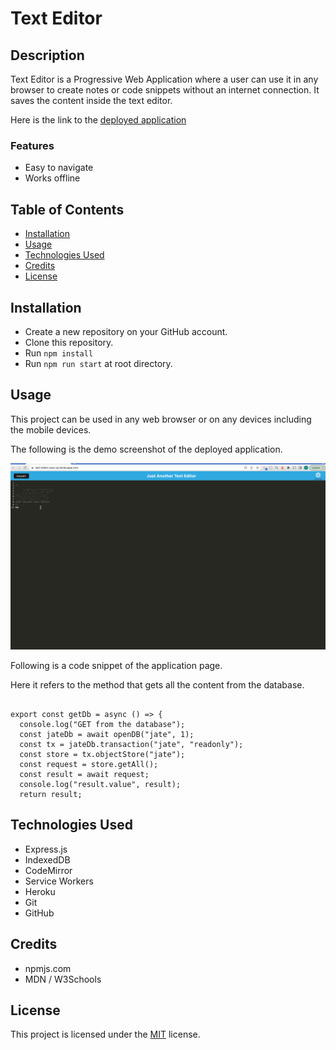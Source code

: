 # Text Editor

## Description

Text Editor is a Progressive Web Application where a user can use it in any browser to create notes or code snippets without an internet connection. It saves the content inside the text editor.

Here is the link to the [deployed application](https://text-editor-pwa-sp.herokuapp.com/)

### Features

- Easy to navigate
- Works offline

## Table of Contents

- [Installation](#installation)
- [Usage](#usage)
- [Technologies Used](#technologies-used)
- [Credits](#credits)
- [License](#license)

## Installation

- Create a new repository on your GitHub account.
- Clone this repository.
- Run `npm install`
- Run `npm run start` at root directory.

## Usage

This project can be used in any web browser or on any devices including the mobile devices.

The following is the demo screenshot of the deployed application.

![Demo screenshot](./images/demo-text-editor.gif)

Following is a code snippet of the application page.

Here it refers to the method that gets all the content from the database.

```

export const getDb = async () => {
  console.log("GET from the database");
  const jateDb = await openDB("jate", 1);
  const tx = jateDb.transaction("jate", "readonly");
  const store = tx.objectStore("jate");
  const request = store.getAll();
  const result = await request;
  console.log("result.value", result);
  return result;

```

## Technologies Used

- Express.js
- IndexedDB
- CodeMirror
- Service Workers
- Heroku
- Git
- GitHub

## Credits

- npmjs.com
- MDN / W3Schools

## License

This project is licensed under the [MIT](./LICENSE) license.
